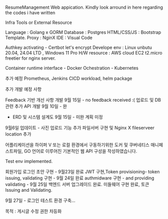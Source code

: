 ResumeManagement Web appication.
Kindly look arround in here regarding the codes i have written

Infra Tools or External Resource

Language : Golang x GORM
Database : Postgres
HTML/CSS/JS : Bootstrap Template.
Proxy : NginX
IDE : Visual Code

Authkey activating - Certbot let's encrypt
Develope env : Linux unbutu 20.04, 24.04 LTD , Windows 11 Pro
H/W resource : AWS cloud EC2 t2.micro freetier for nginx server.

Container runtime interface - Docker
Ochestration - Kubernetes

추가 예정 
Prometheus, Jenkins CICD workload, helm package

추가 개발 예정 사항

Feedback 기반 개선 사항 개발 9월 15일 - no feedback received  :( 
업로드 및 DB관련 추가 API 개발 9월 10일 - 완
- ERD 및 시스템 설계도 9월 15일 - 미완 계획 미정


9월6일 업데이트 - 사진 업로드 기능 추가 파일서버 구현 및 Nginx X fileserveer location 추가 



어플리케이션을 하이퍼 V 또는 로컬 환경에서 구동하기위한 도커 및 쿠버네티스 매니페스트파일, GO 언어로 이루어진 기본적인 웹 API 구성을 작성하였습니다.


Test env implemented.

회원가입 로그인 초안 구현 - 9월23일 완료 
JWT 구현,Token provisioning-  token issuing, validating 구현 - 9월 24일 완료
authmidware 구현 -  and providing validating - 9월 25일 백엔드 서버 업그레이드 완료.
미들웨어 구현 완료, 토큰 Issuing and Validating. 

9월 27일 - 로그인 테스트 환경 구축...


목적 : 게시글 수정 권한 차등화

